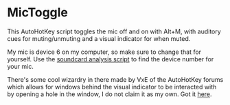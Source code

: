 # MicToggle
This AutoHotKey script toggles the mic off and on with Alt+M, with auditory cues for muting/unmuting and a visual indicator for when muted.

My mic is device 6 on my computer, so make sure to change that for yourself. Use the [soundcard analysis script](https://www.autohotkey.com/docs/commands/SoundSet.htm) to find the device number for your mic.

There's some cool wizardry in there made by VxE of the AutoHotKey forums which allows for windows behind the visual indicator to be interacted with by opening a hole in the window, I do not claim it as my own. Got it [here](https://autohotkey.com/board/topic/34900-mouse-click-through-window/).
